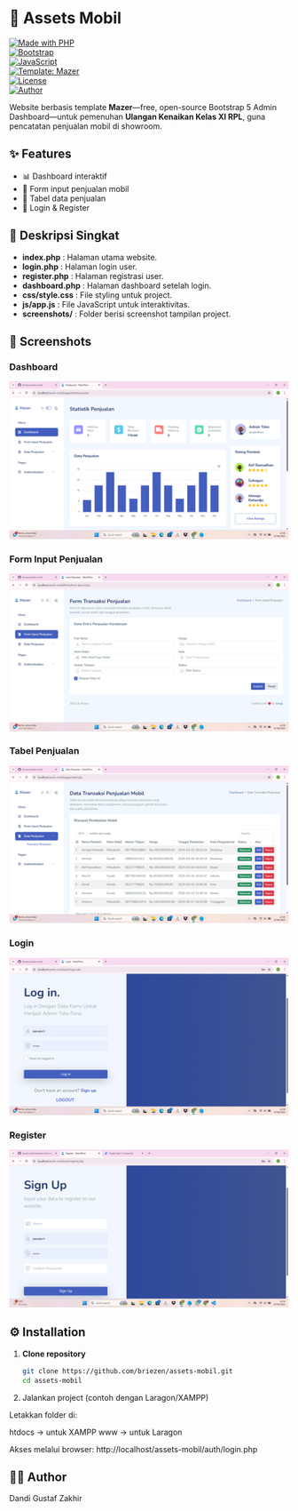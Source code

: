 # 🚗 Assets Mobil

[![Made with PHP](https://img.shields.io/badge/Made%20with-PHP-777bb4?logo=php&logoColor=white)](https://www.php.net/)  
[![Bootstrap](https://img.shields.io/badge/Bootstrap-7952B3?logo=bootstrap&logoColor=white)](https://getbootstrap.com/)  
[![JavaScript](https://img.shields.io/badge/JavaScript-F7DF1E?logo=javascript&logoColor=black)](https://developer.mozilla.org/docs/Web/JavaScript)  
[![Template: Mazer](https://img.shields.io/badge/Template-Mazer-blue)](https://github.com/zuramai/mazer)  
[![License](https://img.shields.io/badge/License-Education-blue)](#license)  
[![Author](https://img.shields.io/badge/Author-Dandi%20Gustaf%20Zakhir-green)](#author)

Website berbasis template **Mazer**—free, open-source Bootstrap 5 Admin Dashboard—untuk pemenuhan **Ulangan Kenaikan Kelas XI RPL**, guna pencatatan penjualan mobil di showroom.

## ✨ Features
- 📊 Dashboard interaktif
- 📝 Form input penjualan mobil
- 📑 Tabel data penjualan
- 🔐 Login & Register

## 📌 Deskripsi Singkat

- **index.php** : Halaman utama website.  
- **login.php** : Halaman login user.  
- **register.php** : Halaman registrasi user.  
- **dashboard.php** : Halaman dashboard setelah login.  
- **css/style.css** : File styling untuk project.  
- **js/app.js** : File JavaScript untuk interaktivitas.  
- **screenshots/** : Folder berisi screenshot tampilan project.

## 📸 Screenshots

### Dashboard
![Dashboard](screenshots/dashboard.png)

### Form Input Penjualan
![Form Input Penjualan](screenshots/form-input.png)

### Tabel Penjualan
![Tabel Penjualan](screenshots/tabel-penjualan.png)

### Login
![Login](screenshots/login.png)

### Register
![Register](screenshots/register.png)

## ⚙️ Installation

1. **Clone repository**
   ```bash
   git clone https://github.com/briezen/assets-mobil.git
   cd assets-mobil
   
2. Jalankan project (contoh dengan Laragon/XAMPP)

Letakkan folder di:

htdocs → untuk XAMPP
www → untuk Laragon

Akses melalui browser:
http://localhost/assets-mobil/auth/login.php

## 👨‍💻 Author

Dandi Gustaf Zakhir

